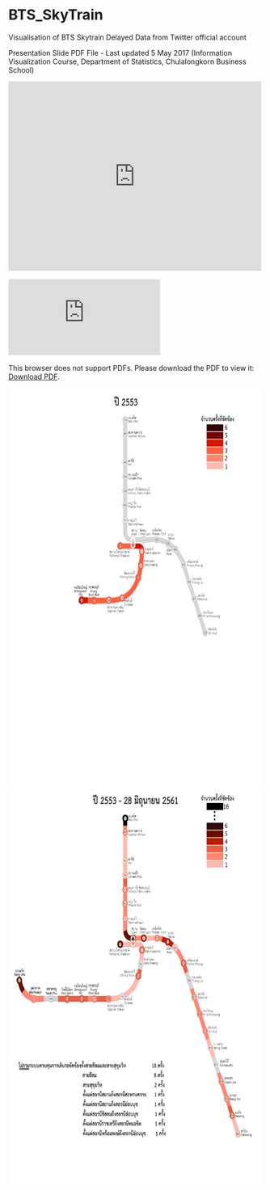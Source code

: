 # BTS_SkyTrain
Visualisation of BTS Skytrain Delayed Data from Twitter official account

Presentation Slide PDF File - Last updated 5 May 2017 (Information Visualization Course, Department of Statistics, Chulalongkorn Business School)

<embed src="https://docs.google.com/viewer?url=https://raw.githubusercontent.com/jirapoltee/BTS_SkyTrain/master/Presenation_Data_Visualization_Course.pdf" width="500" height="375">

<object data="https://raw.githubusercontent.com/jirapoltee/BTS_SkyTrain/master/Presenation_Data_Visualization_Course.pdf
" type="application/pdf" width="700px" height="700px">
    <embed src="https://raw.githubusercontent.com/jirapoltee/BTS_SkyTrain/master/Presenation_Data_Visualization_Course.pdf
">
        <p>This browser does not support PDFs. Please download the PDF to view it: <a href="https://raw.githubusercontent.com/jirapoltee/BTS_SkyTrain/master/Presenation_Data_Visualization_Course.pdf">Download PDF</a>.</p>
    </embed>
</object>

<img src="https://raw.githubusercontent.com/jirapoltee/BTS_SkyTrain/master/VisuliseGIF.gif" width="666.66" height="786" />
<img src="https://raw.githubusercontent.com/jirapoltee/BTS_SkyTrain/master/Summary.jpg" width="666.66" height="786" />
